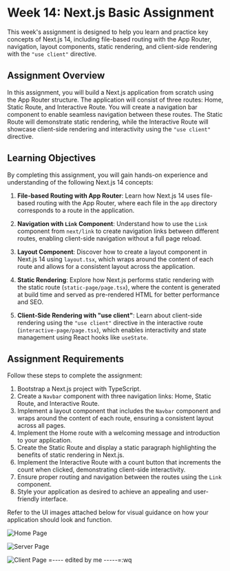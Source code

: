 # Week 14: Next.js Basic Assignment

This week's assignment is designed to help you learn and practice key concepts of Next.js 14, including file-based routing with the App Router, navigation, layout components, static rendering, and client-side rendering with the `"use client"` directive.

## Assignment Overview

In this assignment, you will build a Next.js application from scratch using the App Router structure. The application will consist of three routes: Home, Static Route, and Interactive Route. You will create a navigation bar component to enable seamless navigation between these routes. The Static Route will demonstrate static rendering, while the Interactive Route will showcase client-side rendering and interactivity using the `"use client"` directive.

## Learning Objectives

By completing this assignment, you will gain hands-on experience and understanding of the following Next.js 14 concepts:

1. **File-based Routing with App Router**: Learn how Next.js 14 uses file-based routing with the App Router, where each file in the `app` directory corresponds to a route in the application.

2. **Navigation with `Link` Component**: Understand how to use the `Link` component from `next/link` to create navigation links between different routes, enabling client-side navigation without a full page reload.

3. **Layout Component**: Discover how to create a layout component in Next.js 14 using `layout.tsx`, which wraps around the content of each route and allows for a consistent layout across the application.

4. **Static Rendering**: Explore how Next.js performs static rendering with the static route (`static-page/page.tsx`), where the content is generated at build time and served as pre-rendered HTML for better performance and SEO.

5. **Client-Side Rendering with "use client"**: Learn about client-side rendering using the `"use client"` directive in the interactive route (`interactive-page/page.tsx`), which enables interactivity and state management using React hooks like `useState`.
   

## Assignment Requirements

Follow these steps to complete the assignment:

1. Bootstrap a Next.js project with TypeScript.
2. Create a `Navbar` component with three navigation links: Home, Static Route, and Interactive Route.
3. Implement a layout component that includes the `Navbar` component and wraps around the content of each route, ensuring a consistent layout across all pages.
4. Implement the Home route with a welcoming message and introduction to your application.
5. Create the Static Route and display a static paragraph highlighting the benefits of static rendering in Next.js.
6. Implement the Interactive Route with a count button that increments the count when clicked, demonstrating client-side interactivity.
7. Ensure proper routing and navigation between the routes using the `Link` component.
8. Style your application as desired to achieve an appealing and user-friendly interface.
   
Refer to the UI images attached below for visual guidance on how your application should look and function.

![Home Page](https://i.postimg.cc/x1LWsq08/PICS1.png)

![Server Page](https://i.postimg.cc/Sscd4YvY/PICS2.png)

![Client Page](https://i.postimg.cc/2ymwSjsc/PICS3.png)
 =---- edited by me -----=:wq


